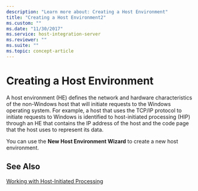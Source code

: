 ```yaml
---
description: "Learn more about: Creating a Host Environment"
title: "Creating a Host Environment2"
ms.custom: ""
ms.date: "11/30/2017"
ms.service: host-integration-server
ms.reviewer: ""
ms.suite: ""
ms.topic: concept-article
---
```

# Creating a Host Environment
A host environment (HE) defines the network and hardware characteristics of the non-Windows host that will initiate requests to the Windows operating system. For example, a host that uses the TCP/IP protocol to initiate requests to Windows is identified to host-initiated processing (HIP) through an HE that contains the IP address of the host and the code page that the host uses to represent its data.  
  
 You can use the **New Host Environment Wizard** to create a new host environment.  
  
## See Also  
 [Working with Host-Initiated Processing](../core/working-with-host-initiated-processing1.md)
